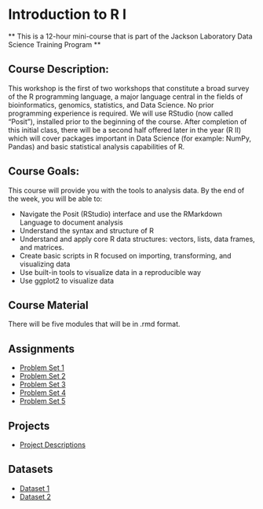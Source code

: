 # Introduction to R I
** This is a 12-hour mini-course that is part of the Jackson Laboratory Data Science Training Program **  

## Course Description: 
This workshop is the first of two workshops that constitute a broad survey of the R programming language, a major language central in the fields of bioinformatics, genomics, statistics, and Data Science. No prior programming experience is required. We will use RStudio (now called “Posit”), installed prior to the beginning of the course. After completion of this initial class, there will be a second half offered later in the year (R II) which will cover packages important in Data Science (for example: NumPy, Pandas) and basic statistical analysis capabilities of R.

## Course Goals: 
This course will provide you with the tools to analysis data. By the end of the week, you will be able to:
- Navigate the Posit (RStudio) interface and use the RMarkdown Language to document analysis
- Understand the syntax and structure of R
- Understand and apply core R data structures: vectors, lists, data frames, and matrices.
- Create basic scripts in R focused on importing, transforming, and visualizing data
- Use built-in tools to visualize data in a reproducible way
- Use ggplot2 to visualize data

## Course Material
There will be five modules that will be in .rmd format. 

## Assignments
- [Problem Set 1](assignments/problem_set1.md)
- [Problem Set 2](assignments/problem_set2.md)
- [Problem Set 3](assignments/problem_set3.md)
- [Problem Set 4](assignments/problem_set4.md)
- [Problem Set 5](assignments/problem_set5.md)

## Projects
- [Project Descriptions](projects/descriptions.md)

## Datasets
- [Dataset 1](datasets/dataset1.csv)
- [Dataset 2](datasets/dataset2.csv)
